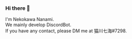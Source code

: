 ### Hi there 👋
I'm Nekokawa Nanami.<br>
We mainly develop DiscordBot.<br>
If you have any contact, please DM me at 猫川七海#7298.<br>
